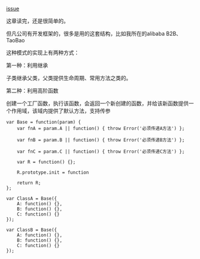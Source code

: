 [issue](https://github.com/hoperyy/blog/issues/15)

这章读完，还是很简单的。

但凡公司有开发框架的，很多是用的这套结构，比如我所在的alibaba B2B、TaoBao

这种模式的实现上有两种方式：

第一种：利用继承

子类继承父类，父类提供生命周期、常用方法之类的。

第二种：利用高阶函数

创建一个工厂函数，执行该函数，会返回一个新创建的函数，并给该新函数提供一个作用域，该域内提供了默认方法，支持传参

```
var Base = function(param) {
	var fnA = param.A || function() { throw Error('必须传递A方法') };

	var fnB = param.B || function() { throw Error('必须传递B方法') };

	var fnC = param.C || function() { throw Error('必须传递C方法') };
	
	var R = function() {};
	
	R.prototype.init = function

	return R;
};

var ClassA = Base({
	A: function() {},
	B: function() {},
	C: function() {}
});

var ClassB = Base({
	A: function() {},
	B: function() {},
	C: function() {}
});
```